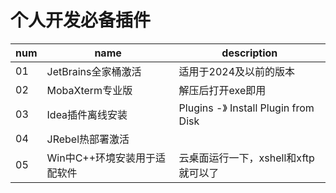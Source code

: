 # 个人开发必备插件

| num  | name                         | description                          |
| ---- | ---------------------------- | ------------------------------------ |
| 01   | JetBrains全家桶激活          | 适用于2024及以前的版本               |
| 02   | MobaXterm专业版              | 解压后打开exe即用                    |
| 03   | Idea插件离线安装             | Plugins -》 Install Plugin from Disk |
| 04   | JRebel热部署激活             |                                      |
| 05   | Win中C++环境安装用于适配软件 | 云桌面运行一下，xshell和xftp就可以了 |



